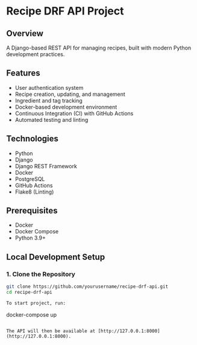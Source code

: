 # Recipe DRF API Project

## Overview
A Django-based REST API for managing recipes, built with modern Python development practices.

## Features
- User authentication system
- Recipe creation, updating, and management
- Ingredient and tag tracking
- Docker-based development environment
- Continuous Integration (CI) with GitHub Actions
- Automated testing and linting

## Technologies
- Python
- Django
- Django REST Framework
- Docker
- PostgreSQL
- GitHub Actions
- Flake8 (Linting)

## Prerequisites
- Docker
- Docker Compose
- Python 3.9+

## Local Development Setup

### 1. Clone the Repository
```bash
git clone https://github.com/yourusername/recipe-drf-api.git
cd recipe-drf-api

To start project, run:

```
docker-compose up
```

The API will then be available at [http://127.0.0.1:8000](http://127.0.0.1:8000).